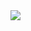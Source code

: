 <img  src='https://github-readme-stats.vercel.app/api?username=xandes1&theme=radical&count_private=true)'>
<!-- 
 ### Hi there is xandes👋
 - 🔭 普通大学生
 - 🌱 寻找自己中 -->

<!--


Here are some ideas to get you started:

- 🔭 I’m currently working on ...
- 🌱 I’m currently learning ...
- 👯 I’m looking to collaborate on ...
- 🤔 I’m looking for help with ...
- 💬 Ask me about ...
- 📫 How to reach me: ...
- 😄 Pronouns: ...
- ⚡ Fun fact: ...
-->

